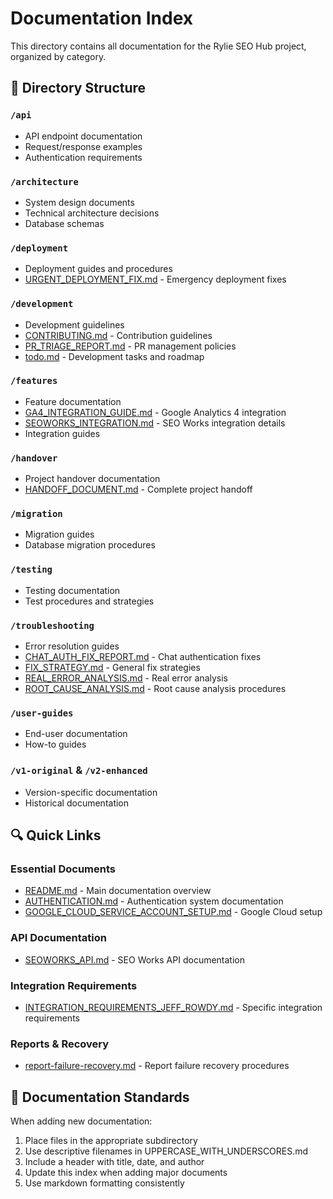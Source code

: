# Documentation Index

This directory contains all documentation for the Rylie SEO Hub project, organized by category.

## 📂 Directory Structure

### `/api`
- API endpoint documentation
- Request/response examples
- Authentication requirements

### `/architecture`
- System design documents
- Technical architecture decisions
- Database schemas

### `/deployment`
- Deployment guides and procedures
- [URGENT_DEPLOYMENT_FIX.md](deployment/URGENT_DEPLOYMENT_FIX.md) - Emergency deployment fixes

### `/development`
- Development guidelines
- [CONTRIBUTING.md](../CONTRIBUTING.md) - Contribution guidelines
- [PR_TRIAGE_REPORT.md](development/PR_TRIAGE_REPORT.md) - PR management policies
- [todo.md](development/todo.md) - Development tasks and roadmap

### `/features`
- Feature documentation
- [GA4_INTEGRATION_GUIDE.md](features/GA4_INTEGRATION_GUIDE.md) - Google Analytics 4 integration
- [SEOWORKS_INTEGRATION.md](features/SEOWORKS_INTEGRATION.md) - SEO Works integration details
- Integration guides

### `/handover`
- Project handover documentation
- [HANDOFF_DOCUMENT.md](handover/HANDOFF_DOCUMENT.md) - Complete project handoff

### `/migration`
- Migration guides
- Database migration procedures

### `/testing`
- Testing documentation
- Test procedures and strategies

### `/troubleshooting`
- Error resolution guides
- [CHAT_AUTH_FIX_REPORT.md](troubleshooting/CHAT_AUTH_FIX_REPORT.md) - Chat authentication fixes
- [FIX_STRATEGY.md](troubleshooting/FIX_STRATEGY.md) - General fix strategies
- [REAL_ERROR_ANALYSIS.md](troubleshooting/REAL_ERROR_ANALYSIS.md) - Real error analysis
- [ROOT_CAUSE_ANALYSIS.md](troubleshooting/ROOT_CAUSE_ANALYSIS.md) - Root cause analysis procedures

### `/user-guides`
- End-user documentation
- How-to guides

### `/v1-original` & `/v2-enhanced`
- Version-specific documentation
- Historical documentation

## 🔍 Quick Links

### Essential Documents
- [README.md](README.md) - Main documentation overview
- [AUTHENTICATION.md](AUTHENTICATION.md) - Authentication system documentation
- [GOOGLE_CLOUD_SERVICE_ACCOUNT_SETUP.md](GOOGLE_CLOUD_SERVICE_ACCOUNT_SETUP.md) - Google Cloud setup

### API Documentation
- [SEOWORKS_API.md](SEOWORKS_API.md) - SEO Works API documentation

### Integration Requirements
- [INTEGRATION_REQUIREMENTS_JEFF_ROWDY.md](INTEGRATION_REQUIREMENTS_JEFF_ROWDY.md) - Specific integration requirements

### Reports & Recovery
- [report-failure-recovery.md](report-failure-recovery.md) - Report failure recovery procedures

## 📝 Documentation Standards

When adding new documentation:
1. Place files in the appropriate subdirectory
2. Use descriptive filenames in UPPERCASE_WITH_UNDERSCORES.md
3. Include a header with title, date, and author
4. Update this index when adding major documents
5. Use markdown formatting consistently